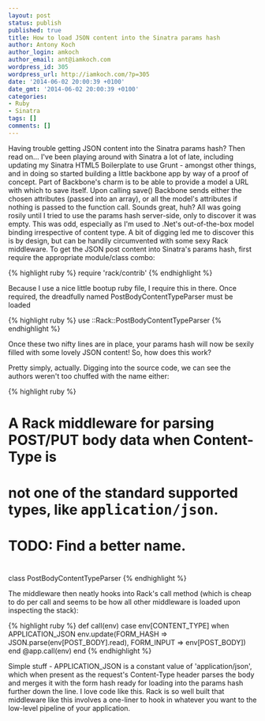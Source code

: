 ```yaml
---
layout: post
status: publish
published: true
title: How to load JSON content into the Sinatra params hash
author: Antony Koch
author_login: amkoch
author_email: ant@iamkoch.com
wordpress_id: 305
wordpress_url: http://iamkoch.com/?p=305
date: '2014-06-02 20:00:39 +0100'
date_gmt: '2014-06-02 20:00:39 +0100'
categories:
- Ruby
- Sinatra
tags: []
comments: []
---
```

Having trouble getting JSON content into the Sinatra params hash? Then read on...
I've been playing around with Sinatra a lot of late, including updating my Sinatra HTML5 Boilerplate to use Grunt - amongst other things, and in doing so started building a little backbone app by way of a proof of concept.
Part of Backbone's charm is to be able to provide a model a URL with which to save itself. Upon calling save() Backbone sends either the chosen attributes (passed into an array), or all the model's attributes if nothing is passed to the function call.
Sounds great, huh?
All was going rosily until I tried to use the params hash server-side, only to discover it was empty. This was odd, especially as I'm used to .Net's out-of-the-box model binding irrespective of content type. A bit of digging led me to discover this is by design, but can be handily circumvented with some sexy Rack middleware.
To get the JSON post content into Sinatra's params hash, first require the appropriate module/class combo:

{% highlight ruby %}
require 'rack/contrib'
{% endhighlight %}

Because I use a nice little bootup ruby file, I require this in there.
Once required, the dreadfully named PostBodyContentTypeParser must be loaded

{% highlight ruby %}
use ::Rack::PostBodyContentTypeParser
{% endhighlight %}

Once these two nifty lines are in place, your params hash will now be sexily filled with some lovely JSON content!
So, how does this work?

Pretty simply, actually. Digging into the source code, we can see the authors weren't too chuffed with the name either:

{% highlight ruby %}
# A Rack middleware for parsing POST/PUT body data when Content-Type is
 # not one of the standard supported types, like <tt>application/json</tt>.
 #
 # TODO: Find a better name.
 #
 class PostBodyContentTypeParser
{% endhighlight %}

The middleware then neatly hooks into Rack's call method (which is cheap to do per call and seems to be how all other middleware is loaded upon inspecting the stack):

{% highlight ruby %}
def call(env)
case env[CONTENT_TYPE]
when APPLICATION_JSON
env.update(FORM_HASH => JSON.parse(env[POST_BODY].read), FORM_INPUT => env[POST_BODY])
end
@app.call(env)
 end
{% endhighlight %}

Simple stuff - APPLICATION_JSON is a constant value of 'application/json', which when present as the request's Content-Type header parses the body and merges it with the form hash ready for loading into the params hash further down the line.
I love code like this. Rack is so well built that middleware like this involves a one-liner to hook in whatever you want to the low-level pipeline of your application.
